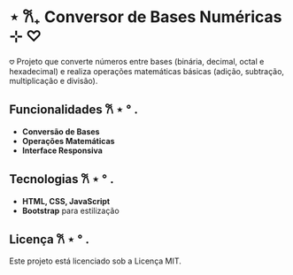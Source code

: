 # ⋆ 𐙚₊ Conversor de Bases Numéricas ⊹ ♡

𖹭 Projeto que converte números entre bases (binária, decimal, octal e hexadecimal) e realiza operações matemáticas básicas (adição, subtração, multiplicação e divisão).

## Funcionalidades 𐙚 ⋆ ° .

- **Conversão de Bases**
- **Operações Matemáticas**
- **Interface Responsiva** 

## Tecnologias 𐙚 ⋆ ° .

- **HTML, CSS, JavaScript**
- **Bootstrap** para estilização

## Licença 𐙚 ⋆ ° .

Este projeto está licenciado sob a Licença MIT.
